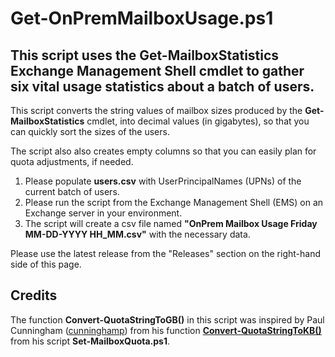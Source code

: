 # Get-OnPremMailboxUsage.ps1

## This script uses the **Get-MailboxStatistics** Exchange Management Shell cmdlet to gather six vital usage statistics about a batch of users.

This script converts the string values of mailbox sizes produced by the **Get-MailboxStatistics** cmdlet, into decimal values (in gigabytes), so that you can quickly sort the sizes of the users. 

The script also also creates empty columns so that you can easily plan for quota adjustments, if needed.

1) Please populate **users.csv** with UserPrincipalNames (UPNs) of the current batch of users.
1) Please run the script from the Exchange Management Shell (EMS) on an Exchange server in your environment.
1) The script will create a csv file named **"OnPrem Mailbox Usage Friday MM-DD-YYYY HH_MM.csv"** with the necessary data.

Please use the latest release from the "Releases" section on the right-hand side of this page.

## Credits
The function **Convert-QuotaStringToGB()** in this script was inspired by Paul Cunningham ([cunninghamp](https://github.com/cunninghamp)) from his function **[Convert-QuotaStringToKB()]((https://github.com/cunninghamp/Powershell-Exchange/blob/master/Set-MailboxQuota/Set-MailboxQuota.ps1#L97))** from his script **Set-MailboxQuota.ps1**.

